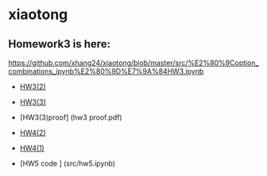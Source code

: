 # xiaotong
Homework3 is here:
-
https://github.com/xhang24/xiaotong/blob/master/src/%E2%80%9Coption_combinations_ipynb%E2%80%9D%E7%9A%84HW3.ipynb
- [HW3(2)](src/hw0302.ipynb)
- [HW3(3)](src/h303.ipynb)
- [HW3(3)proof] (hw3 proof.pdf)
- [HW4(2)](src/hw4.ipynb)
- [HW4(1)](hw4.pdf)

- [HW5 code ] (src/hw5.ipynb)


